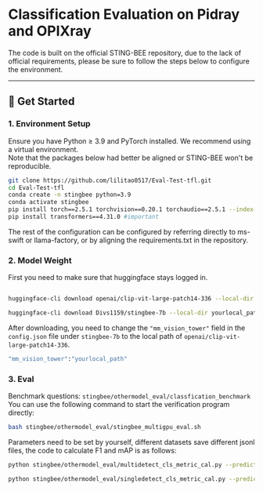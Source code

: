 # Classification Evaluation on Pidray and OPIXray

The code is built on the official STING-BEE repository, due to the lack of official requirements, please be sure to follow the steps below to configure the environment.

---

## 🚀 Get Started

### 1. Environment Setup

Ensure you have Python ≥ 3.9 and PyTorch installed. We recommend using a virtual environment.<br>
Note that the packages below had better be aligned or STING-BEE won't be reproducible.


```bash
git clone https://github.com/lilitao0517/Eval-Test-tfl.git
cd Eval-Test-tfl
conda create -n stingbee python=3.9
conda activate stingbee
pip install torch==2.5.1 torchvision==0.20.1 torchaudio==2.5.1 --index-url https://download.pytorch.org/whl/cu121
pip install transformers==4.31.0 #important
```

The rest of the configuration can be configured by referring directly to ms-swift or llama-factory, or by aligning the requirements.txt in the repository.


### 2. Model Weight
First you need to make sure that huggingface stays logged in.

```bash

huggingface-cli download openai/clip-vit-large-patch14-336 --local-dir yourlocal_path

huggingface-cli download Divs1159/stingbee-7b --local-dir yourlocal_path

```
After downloading, you need to change the `"mm_vision_tower"` field in the `config.json` file under `stingbee-7b` to the local path of `openai/clip-vit-large-patch14-336`.
```bash
"mm_vision_tower":"yourlocal_path"
```
### 3. Eval
Benchmark questions: `stingbee/othermodel_eval/classfication_benchmark` <br>
You can use the following command to start the verification program directly:
```bash
bash stingbee/othermodel_eval/stingbee_multigpu_eval.sh
```
Parameters need to be set by yourself, different datasets save different jsonl files, the code to calculate F1 and mAP is as follows:
```bash
python stingbee/othermodel_eval/multidetect_cls_metric_cal.py --predictions xxx.jsonl --output xxx.txt #for multiclassification

python stingbee/othermodel_eval/singledetect_cls_metric_cal.py --predictions xxx.jsonl --output xxx.txt #for singleclassfication
```


